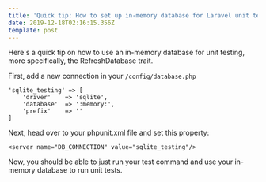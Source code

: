 ```yaml
---
title: 'Quick tip: How to set up in-memory database for Laravel unit tests'
date: 2019-12-18T02:16:15.356Z
template: post
---
```

Here's a quick tip on how to use an in-memory database for unit testing, more specifically, the RefreshDatabase trait.

First, add a new connection in your `/config/database.php`

```
'sqlite_testing' => [
    'driver'    => 'sqlite',
    'database'  => ':memory:',
    'prefix'    => ''
]
```

Next, head over to your phpunit.xml file and set this property:

```
<server name="DB_CONNECTION" value="sqlite_testing"/>
```

Now, you should be able to just run your test command and use your in-memory database to run unit tests.
